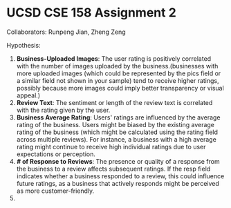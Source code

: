 # UCSD CSE 158 Assignment 2

Collaborators: Runpeng Jian, Zheng Zeng

Hypothesis: 
1. **Business-Uploaded Images**: The user rating is positively correlated with the number of images uploaded by the business.(businesses with more uploaded images (which could be represented by the pics field or a similar field not shown in your sample) tend to receive higher ratings, possibly because more images could imply better transparency or visual appeal.)
2. **Review Text**: The sentiment or length of the review text is correlated with the rating given by the user.
3. **Business Average Rating**: Users' ratings are influenced by the average rating of the business. Users might be biased by the existing average rating of the business (which might be calculated using the rating field across multiple reviews). For instance, a business with a high average rating might continue to receive high individual ratings due to user expectations or perception.
4. **# of Response to Reviews**: The presence or quality of a response from the business to a review affects subsequent ratings. If the resp field indicates whether a business responded to a review, this could influence future ratings, as a business that actively responds might be perceived as more customer-friendly.
5.